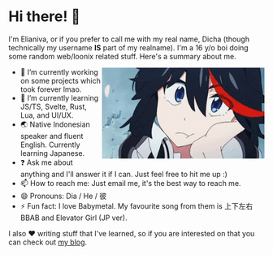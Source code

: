 # Hi there! 👋

I'm Elianiva, or if you prefer to call me with my real name, Dicha (though technically my username **IS** part of my realname). I'm a 16 y/o boi doing some random web/loonix related stuff. Here's a summary about me.

<a href="#"><img width="320px" align="right" src="./ryuko-blink.gif"></a>

- :telescope: I’m currently working on some projects which took forever lmao.
- :seedling: I’m currently learning JS/TS, Svelte, Rust, Lua, and UI/UX.
- :earth_asia: Native Indonesian speaker and fluent English. Currently learning Japanese.
- :question: Ask me about anything and I'll answer it if I can. Just feel free to hit me up :)
- :mailbox: How to reach me: Just email me, it's the best way to reach me.
- :smile: Pronouns: Dia / He / 彼
- :zap: Fun fact: I love Babymetal. My favourite song from them is 上下左右BBAB and Elevator Girl (JP ver).

I also :hearts: writing stuff that I've learned, so if you are interested on that you can check out [my blog](https://elianiva.github.io/).
